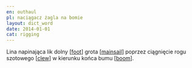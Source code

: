 ```yaml
---
en: outhaul
pl: naciągacz żagla na bomie
layout: dict_word
date: 2014-01-01
cat: rigging
---
```


Lina napinająca lik dolny [[foot](/dict/foot.html)] grota [[mainsail](/dict/mainsail.html)] 
poprzez ciągnięcie rogu szotowego [[clew](/dict/clew.html)] w kierunku końca bumu [[boom](/dict/boom.html)].